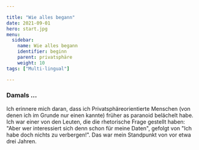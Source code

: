 ```yaml
---

title: "Wie alles begann"
date: 2021-09-01
hero: start.jpg
menu:
  sidebar:
    name: Wie alles begann
    identifier: beginn
    parent: privatsphäre
    weight: 10
tags: ["Multi-lingual"]

---
```


### Damals ...

Ich erinnere mich daran, dass ich Privatsphäreorientierte Menschen (von denen ich im Grunde nur einen kannte) früher as paranoid belächelt habe. Ich war einer von den Leuten, die die rhetorische Frage gestellt haben: "Aber wer interessiert sich denn schon für meine Daten", gefolgt von "Ich habe doch nichts zu verbergen!". Das war mein Standpunkt von vor etwa drei Jahren.
